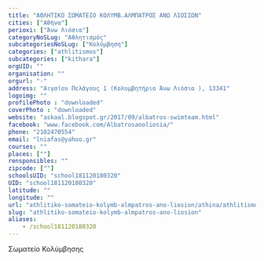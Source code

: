 ```yaml
---
title: "ΑΘΛΗΤΙΚΟ ΣΩΜΑΤΕΙΟ ΚΟΛΥΜΒ.ΑΛΜΠΑΤΡΟΣ ΑΝΩ ΛΙΟΣΙΩΝ"
cities: ["Αθήνα"]
perioxi: ["Άνω Λιόσια"]
categoryNoSLug: "Αθλητισμός"
subcategoriesNoSLug: ["Κολύμβηση"]
categories: ["athlitismos"]
subcategories: ["kithara"]
orgUID: ""
organisation: ""
orgurl: "-"
address: "Αιγαίου Πελάγους 1 (Κολυμβητήριο Άνω Λιόσια ), 13341"
logoimg: ""
profilePhoto : "downloaded"
coverPhoto : "downloaded"
website: "askaal.blogspot.gr/2017/09/albatros-swimteam.html"
facebook: "www.facebook.com/Albatrosanoliosia/"
phone: "2102470554"
email: "lniafas@yahoo.gr"
courses: ""
places: [""]
rensponsibles: ""
zipcode: [""]
schoolsUID: "school181120180320"
UID: "school181120180320"
latitude: ""
longitude: ""
url: "athlitiko-somateio-kolymb-almpatros-ano-liosion/athina/athlitismos/kithara"
slug: "athlitiko-somateio-kolymb-almpatros-ano-liosion"
aliases:
    - /school181120180320
---
```



Σωματείο Κολύμβησης

